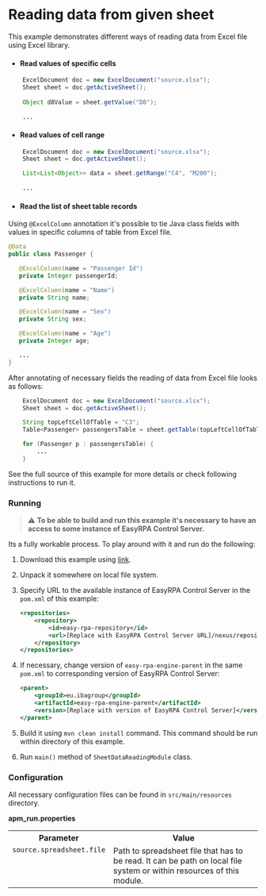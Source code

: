 # Reading data from given sheet

This example demonstrates different ways of reading data from Excel file using Excel library.  

* #### Read values of specific cells    
```Java
    ExcelDocument doc = new ExcelDocument("source.xlsx");
    Sheet sheet = doc.getActiveSheet();
    
    Object d8Value = sheet.getValue("D8");
    
    ...
```
     
* #### Read values of cell range    
```Java
    ExcelDocument doc = new ExcelDocument("source.xlsx");
    Sheet sheet = doc.getActiveSheet();

    List<List<Object>> data = sheet.getRange("C4", "M200");
    
    ...
```

* #### Read the list of sheet table records

Using `@ExcelColumn` annotation it's possible to tie Java class fields with values in specific columns of table 
from Excel file.             
 ```Java
@Data
public class Passenger {

    @ExcelColumn(name = "Passenger Id")
    private Integer passengerId;

    @ExcelColumn(name = "Name")
    private String name;

    @ExcelColumn(name = "Sex")
    private String sex;

    @ExcelColumn(name = "Age")
    private Integer age;

    ...
}     
```

After annotating of necessary fields the reading of data from Excel file looks as follows:    
```Java
    ExcelDocument doc = new ExcelDocument("source.xlsx");
    Sheet sheet = doc.getActiveSheet();

    String topLeftCellOfTable = "C3";
    Table<Passenger> passengersTable = sheet.getTable(topLeftCellOfTable, Passenger.class);

    for (Passenger p : passengersTable) {
        ...
    }
```

See the full source of this example for more details or check following instructions to run it.

### Running

> :warning: **To be able to build and run this example it's necessary to have an access
>to some instance of EasyRPA Control Server.**   

Its a fully workable process. To play around with it and run do the following:
1. Download this example using [link][down_git_link].  
2. Unpack it somewhere on local file system.
3. Specify URL to the available instance of EasyRPA Control Server in the `pom.xml` of this example:
    ```xml
    <repositories>
        <repository>
            <id>easy-rpa-repository</id>
            <url>[Replace with EasyRPA Control Server URL]/nexus/repository/easyrpa/</url>
        </repository>
    </repositories>
    ```
4. If necessary, change version of `easy-rpa-engine-parent` in the same `pom.xml` to corresponding version of 
EasyRPA Control Server:
    ```xml
    <parent>
        <groupId>eu.ibagroup</groupId>
        <artifactId>easy-rpa-engine-parent</artifactId>
        <version>[Replace with version of EasyRPA Control Server]</version>
    </parent>
    ```
 
5. Build it using `mvn clean install` command. This command should be run within directory of this example.
6. Run `main()` method of `SheetDataReadingModule` class.

[down_git_link]: https://downgit.github.io/#/home?url=https://github.com/easy-rpa/openframework/tree/main/examples/excel/sheet-data-reading

### Configuration

All necessary configuration files can be found in `src/main/resources` directory.

**apm_run.properties**

<table>
    <tr><th>Parameter</th><th>Value</th></tr>
    <tr><td valign="top"><code>source.spreadsheet.file</code></td><td>
        Path to spreadsheet file that has to be read. It can be path on local file system or within resources of this 
        module.
    </td></tr>        
</table>
